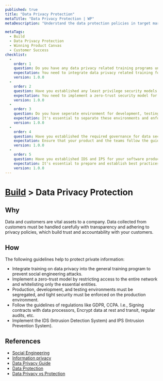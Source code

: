 ```yaml
---
published: true
title: "Data Privacy Protection"
metaTitle: "Data Privacy Protection | WP"
metaDescription: "Understand the data protection policies in target markets. Device strategies for data segregation and limit access to production data."

metaTags:
  - Build
  - Data Privacy Protection
  - Winning Product Canvas
  - Customer Success
checklist: 
  -
    order: 1
    question: Do you have any data privacy related training programs under your training portfolio?
    expectation: You need to integrate data privacy related training for your continuous training program.
    version: 1.0.0
  -
    order: 2
    question: Have you established any least privilege security models for your Network Access?
    expectation: You need to implement a zero-trust security model for network accesss.
    version: 1.0.0
  -
    order: 3
    question: Do you have seperate environment for development, testing and production?
    expectation: It's essential to separate these environments and enforce tight security measures to safeguard data from unauthorized access.
    version: 1.0.0
  -
    order: 4
    question: Have you established the required governance for data security to meet regulatory requirements?
    expectation: Ensure that your product and the teams follow the guidelines and meet the regulatory requirements applicable to your company, depending on geography and domain.
    version: 1.0.0
  -
    order: 5
    question: Have you established IDS and IPS for your software product?
    expectation: It's essential to prepare and establish best practices to prevent threats and to prepare to respond if any such activity occurs.
    version: 1.0.0
---
```

# [Build](../5-build.md) > Data Privacy Protection

## Why
Data and customers are vital assets to a company. Data collected from customers must be handled carefully with transparency and adhering to privacy policies, which build trust and accountability with your customers.

## How
The following guidelines help to protect private information:

- Integrate training on data privacy into the general training program to prevent social engineering attacks.
- Implement a zero-trust model by restricting access to the entire network and whitelisting only the essential entities.
- Production, development, and testing environments must be segregated, and tight security must be enforced on the production environment.
- Follow the guidelines of regulations like GDPR, CCPA. I.e., Signing contracts with data processors, Encrypt data at rest and transit, regular audits, etc.
- Implement the IDS (Intrusion Detection System) and IPS (Intrusion Prevention System).


## References
 
- [Social Engineering](https://en.wikipedia.org/wiki/Social_engineering_(security))
- [Information privacy](https://en.wikipedia.org/wiki/Information_privacy)
- [Data Privacy Guide](https://www.varonis.com/blog/data-privacy/)
- [Data Protection](https://privacyinternational.org/learning-topics/data-protection)
- [Data Privacy vs Protection](https://blog.ipswitch.com/data-privacy-vs-data-protection)
